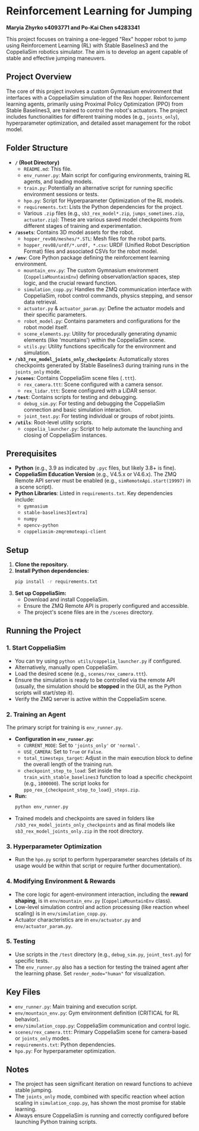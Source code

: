 
# Reinforcement Learning for Jumping

__Maryia Zhyrko s4093771 and Po-Kai Chen s4283341__

This project focuses on training a one-legged "Rex" hopper robot to jump
 using Reinforcement Learning (RL) with Stable Baselines3 and the
CoppeliaSim robotics simulator. The aim is to develop an agent capable
of stable and effective jumping maneuvers.

## Project Overview

The core of this project involves a custom Gymnasium environment that
interfaces with a CoppeliaSim simulation of the Rex hopper.
Reinforcement learning agents, primarily using Proximal Policy
Optimization (PPO) from Stable Baselines3, are trained to control the
robot's actuators. The project includes functionalities for different
training modes (e.g., `joints_only`), hyperparameter optimization, and
detailed asset management for the robot model.

## Folder Structure

* **`/` (Root Directory)**
  * `README.md`: This file.
  * `env_runner.py`: Main script for configuring environments, training
    RL agents, and loading models.
  * `train.py`: Potentially an alternative script for running specific
    environment sessions or tests.
  * `hpo.py`: Script for Hyperparameter Optimization of the RL models.
  * `requirements.txt`: Lists the Python dependencies for the project.
  * Various `.zip` files (e.g., `sb3_rex_model*.zip`,
    `jumps_sometimes.zip`, `actuator.zip`): These are various saved model
    checkpoints from different stages of training and experimentation.
* **`/assets`**: Contains 3D model assets for the robot.
  * `hopper_rev08/meshes/*.STL`: Mesh files for the robot parts.
  * `hopper_rev08/urdf/*.urdf, *.csv`: URDF (Unified Robot Description
    Format) files and associated CSVs for the robot model.
* **`/env`**: Core Python package defining the reinforcement learning
  environment.
  * `mountain_env.py`: The custom Gymnasium environment
    (`CoppeliaMountainEnv`) defining observation/action spaces, step logic,
    and the crucial reward function.
  * `simulation_copp.py`: Handles the ZMQ communication interface with
    CoppeliaSim, robot control commands, physics stepping, and sensor data
    retrieval.
  * `actuator.py` & `actuator_param.py`: Define the actuator models
    and their specific parameters.
  * `robot_model.py`: Contains parameters and configurations for the
    robot model itself.
  * `scene_elements.py`: Utility for procedurally generating dynamic
    elements (like 'mountains') within the CoppeliaSim scene.
  * `utils.py`: Utility functions specifically for the environment and
    simulation.
* **`/sb3_rex_model_joints_only_checkpoints`**: Automatically stores
  checkpoints generated by Stable Baselines3 during training runs in the
  `joints_only` mode.
* **`/scenes`**: Contains CoppeliaSim scene files (`.ttt`).
  * `rex_camera.ttt`: Scene configured with a camera sensor.
  * `rex_lidar.ttt`: Scene configured with a LiDAR sensor.
* **`/test`**: Contains scripts for testing and debugging.
  * `debug_sim.py`: For testing and debugging the CoppeliaSim connection
    and basic simulation interaction.
  * `joint_test.py`: For testing individual or groups of robot joints.
* **`/utils`**: Root-level utility scripts.
  * `coppelia_launcher.py`: Script to help automate the launching and
    closing of CoppeliaSim instances.

## Prerequisites

* **Python** (e.g., 3.9 as indicated by `.pyc` files, but likely 3.8+ is
  fine).
* **CoppeliaSim Education Version** (e.g., V4.5.x or V4.6.x). The ZMQ
  Remote API server must be enabled (e.g., `simRemoteApi.start(19997)` in a
  scene script).
* **Python Libraries**: Listed in `requirements.txt`. Key dependencies
  include:
  * `gymnasium`
  * `stable-baselines3[extra]`
  * `numpy`
  * `opencv-python`
  * `coppeliasim-zmqremoteapi-client`

## Setup

1. **Clone the repository.**
2. **Install Python dependencies:**
   ```bash
   pip install -r requirements.txt
   ```
3. **Set up CoppeliaSim:**
   * Download and install CoppeliaSim.
   * Ensure the ZMQ Remote API is properly configured and accessible.
   * The project's scene files are in the `/scenes` directory.

## Running the Project

### 1. Start CoppeliaSim

* You can try using `python utils/coppelia_launcher.py` if configured.
* Alternatively, manually open CoppeliaSim.
* Load the desired scene (e.g., `scenes/rex_camera.ttt`).
* Ensure the simulation is ready to be controlled via the remote API
  (usually, the simulation should be **stopped** in the GUI, as the Python
  scripts will start/step it).
* Verify the ZMQ server is active within the CoppeliaSim scene.

### 2. Training an Agent

The primary script for training is `env_runner.py`.

* **Configuration in `env_runner.py`:**
  * `CURRENT_MODE`: Set to `'joints_only'` or `'normal'`.
  * `USE_CAMERA`: Set to `True` or `False`.
  * `total_timesteps_target`: Adjust in the main execution block to
    define the overall length of the training run.
  * `checkpoint_step_to_load`: Set inside the
    `train_with_stable_baselines3` function to load a specific checkpoint
    (e.g., `1000000`). The script looks for
    `ppo_rex_{checkpoint_step_to_load}_steps.zip`.
* **Run:**
  ```bash
  python env_runner.py
  ```
* Trained models and checkpoints are saved in folders like
  `/sb3_rex_model_joints_only_checkpoints` and as final models like
  `sb3_rex_model_joints_only.zip` in the root directory.

### 3. Hyperparameter Optimization

* Run the `hpo.py` script to perform hyperparameter searches (details of
  its usage would be within that script or require further
  documentation).

### 4. Modifying Environment & Rewards

* The core logic for agent-environment interaction, including the
  **reward shaping**, is in `env/mountain_env.py` (`CoppeliaMountainEnv`
  class).
* Low-level simulation control and action processing (like reaction
  wheel scaling) is in `env/simulation_copp.py`.
* Actuator characteristics are in `env/actuator.py` and
  `env/actuator_param.py`.

### 5. Testing

* Use scripts in the `/test` directory (e.g., `debug_sim.py`,
  `joint_test.py`) for specific tests.
* The `env_runner.py` also has a section for testing the trained agent
  after the learning phase. Set `render_mode="human"` for visualization.

## Key Files

* `env_runner.py`: Main training and execution script.
* `env/mountain_env.py`: Gym environment definition (CRITICAL for RL
  behavior).
* `env/simulation_copp.py`: CoppeliaSim communication and control logic.
* `scenes/rex_camera.ttt`: Primary CoppeliaSim scene for camera-based or
  `joints_only` modes.
* `requirements.txt`: Python dependencies.
* `hpo.py`: For hyperparameter optimization.

## Notes

* The project has seen significant iteration on reward functions to
  achieve stable jumping.
* The `joints_only` mode, combined with specific reaction wheel action
  scaling in `simulation_copp.py`, has shown the most promise for stable
  learning.
* Always ensure CoppeliaSim is running and correctly configured before
  launching Python training scripts.
